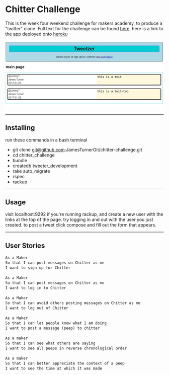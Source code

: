 Chitter Challenge
===
This is the week four weekend challenge for makers academy, to produce a "twitter" clone. Full text for the challenge can be found [here](challenge_text.md). here is a link to the app deployed onto [heroku](tweetzer.herokuapp.com)

![image of app](app.JPG)

-----
Installing
---
run these commands in a bash terminal
- git clone git@github.com:JamesTurnerGit/chitter-challenge.git
- cd chitter_challenge
- bundle
- createdb tweeter_development
- rake auto_migrate
- rspec
- rackup  


-----
Usage
---
visit localhost:9292 if you're running rackup, and create a new user with the links at the top of the page. try logging in and out with the user you just created. to post a tweet click compose and fill out the form that appears.

---

User Stories
---
```
As a Maker
So that I can post messages on Chitter as me
I want to sign up for Chitter

As a Maker
So that I can post messages on Chitter as me
I want to log in to Chitter

As a Maker
So that I can avoid others posting messages on Chitter as me
I want to log out of Chitter

As a Maker
So that I can let people know what I am doing  
I want to post a message (peep) to chitter

As a maker
So that I can see what others are saying  
I want to see all peeps in reverse chronological order

As a maker
So that I can better appreciate the context of a peep
I want to see the time at which it was made
```
